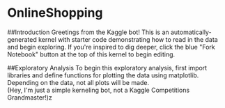 # OnlineShopping
##Introduction
Greetings from the Kaggle bot! This is an automatically-generated kernel with starter code demonstrating how to read in the data and begin exploring. If you're inspired to dig deeper, click the blue "Fork Notebook" button at the top of this kernel to begin editing.

##Exploratory Analysis
To begin this exploratory analysis, first import libraries and define functions for plotting the data using matplotlib. Depending on the data, not all plots will be made.<br/> (Hey, I'm just a simple kerneling bot, not a Kaggle Competitions Grandmaster!)z
